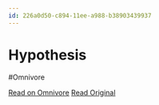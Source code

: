 ```yaml
---
id: 226a0d50-c894-11ee-a988-b38903439937
---
```


# Hypothesis
#Omnivore

[Read on Omnivore](https://omnivore.app/me/hypothesis-18d96603a5b)
[Read Original](https://hypothes.is/a/0p0bUsiREe6Oc--YDwmyQQ)

